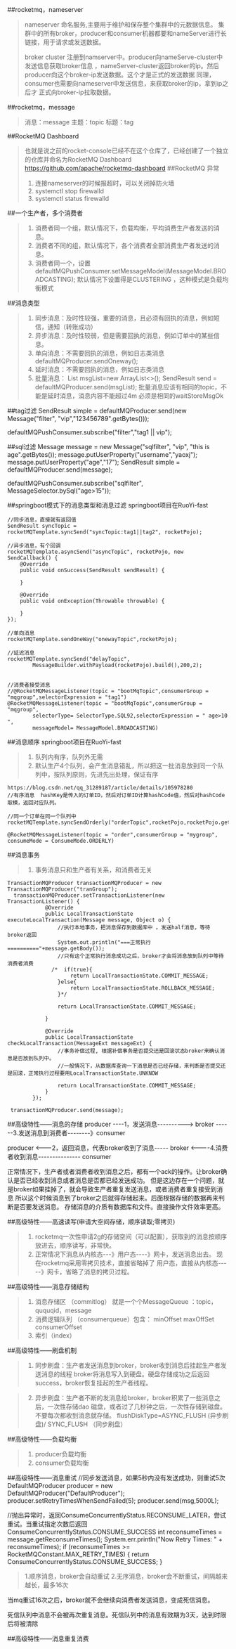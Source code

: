 ##rocketmq，nameserver 
>  nameserver 命名服务,主要用于维护和保存整个集群中的元数据信息。
>  集群中的所有broker，producer和consumer机器都要和nameServer进行长链接，用于请求或发送数据。
>
>broker cluster 注册到namserver中。producer向nameServe-cluster中发送信息获取broker信息
>，nameServer-cluster返回broker的ip。然后producer向这个broker-ip发送数据。这个才是正式的发送数据
>同理，consumer也需要向nameserver中发送信息，来获取broker的ip，拿到ip之后才
>正式向broker-ip拉取数据。

##rocketmq，message
>消息：message 主题：topic 标题：tag 
>
##RocketMQ Dashboard
> 也就是说之前的rocket-console已经不在这个仓库了，已经创建了一个独立的仓库并命名为RocketMQ Dashboard
> https://github.com/apache/rocketmq-dashboard
##RocketMQ 异常
>1. 连接nameserver的时候报超时，可以关闭掉防火墙
>2. systemctl stop firewalld
>3. systemctl status  firewalld

##一个生产者，多个消费者
>1. 消费者同一个组，默认情况下，负载均衡，平均消费生产者发送的消息。
>2. 消费者不同的组，默认情况下，各个消费者全部消费生产者发送的消息。
>3. 消费者同一个，设置defaultMQPushConsumer.setMessageModel(MessageModel.BROADCASTING);
默认情况下设置得是CLUSTERING ，这种模式是负载均衡模式
>
##消息类型
>1. 同步消息：及时性较强，重要的消息，且必须有回执的消息，例如短信，通知（转账成功）
>2. 异步消息：及时性较弱，但是需要回执的消息，例如订单中的某些信息。
>3. 单向消息：不需要回执的消息，例如日志类消息
> defaultMQProducer.sendOneway();
>4. 延时消息：不需要回执的消息，例如日志类消息
>5. 批量消息：
> List<Message> msgList=new ArrayList<>();
> SendResult send = defaultMQProducer.send(msgList);
>批量消息应该有相同的topic，不能是延时消息，消息内容不能超过4m 必须是相同的waitStoreMsgOk
>
##tag过滤
SendResult simple = defaultMQProducer.send(new Message("filter", "vip","123456789".getBytes()));

defaultMQPushConsumer.subscribe("filter","tag1 || vip");

##sql过滤
Message message = new Message("sqlfilter", "vip", "this is age".getBytes());
message.putUserProperty("username","yaoxj");
message.putUserProperty("age","17");
SendResult simple = defaultMQProducer.send(message);
            
defaultMQPushConsumer.subscribe("sqlfilter", MessageSelector.bySql("age>15"));


##springboot模式下的消息类型和消息过滤   springboot项目在RuoYi-fast

```
//同步消息，直接就有返回值
SendResult syncTopic = rocketMQTemplate.syncSend("syncTopic:tag1||tag2", rocketPojo);

//异步消息，有个回调
rocketMQTemplate.asyncSend("asyncTopic", rocketPojo, new SendCallback() {
    @Override
    public void onSuccess(SendResult sendResult) {

    }

    @Override
    public void onException(Throwable throwable) {

    }
});

//单向消息
rocketMQTemplate.sendOneWay("onewayTopic",rocketPojo);

//延迟消息
rocketMQTemplate.syncSend("delayTopic",
        MessageBuilder.withPayload(rocketPojo).build(),200,2);


//消费者接受消息
//@RocketMQMessageListener(topic = "bootMqTopic",consumerGroup = "mqgroup",selectorExpression = "tag1")
@RocketMQMessageListener(topic = "bootMqTopic",consumerGroup = "mqgroup",
        selectorType= SelectorType.SQL92,selectorExpression = " age>10 ",
        messageModel= MessageModel.BROADCASTING)
```
##消息顺序 springboot项目在RuoYi-fast
>1. 队列内有序，队列外无需
>2. 默认生产4个队列，会产生消息错乱，所以把这一批消息放到同一个队列中，按队列原则，先进先出处理，保证有序
```
https://blog.csdn.net/qq_31289187/article/details/105978280
//有序消息  hashKey是传入的订单ID，然后对订单ID计算hashCode值，然后对hashCode取模，返回对应队列。

//同一个订单在同一个队列中
rocketMQTemplate.syncSendOrderly("orderTopic",rocketPojo,rocketPojo.getOrderId()+"",3000);

@RocketMQMessageListener(topic = "order",consumerGroup = "mygroup",
consumeMode = ConsumeMode.ORDERLY)

```
##消息事务
>1. 事务消息只和生产者有关系，和消费者无关
```
TransactionMQProducer transactionMQProducer = new TransactionMQProducer("tranGroup");
  transactionMQProducer.setTransactionListener(new TransactionListener() {
            @Override
            public LocalTransactionState executeLocalTransaction(Message message, Object o) {
                //执行本地事务，把消息保存到数据库中 。发送half消息，等待broker返回
                System.out.println("===正常执行=========="+message.getBody());
                //只有这个正常执行消息成功之后，broker才会将消息放到队列中等待消费者消费
              /*  if(true){
                    return LocalTransactionState.COMMIT_MESSAGE;
                }else{
                    return LocalTransactionState.ROLLBACK_MESSAGE;
                }*/

                return LocalTransactionState.COMMIT_MESSAGE;

            }

            @Override
            public LocalTransactionState checkLocalTransaction(MessageExt messageExt) {
                //事务补偿过程, 根据补偿事务是否提交还是回滚状态broker来确认消息是否放到队列中。
                //一般情况下，从数据库查询一下消息是否已经存储，来判断是否提交还是回滚，正常执行过程要用LocalTransactionState.UNKNOW

                return LocalTransactionState.COMMIT_MESSAGE;
            }
        });

 transactionMQProducer.send(message);

```
##高级特性——消息的存储
producer ----1，发送消息---------->    broker   ------3.发送消息到消费者--------》consumer

producer <---2，返回消息，代表broker收到了消息----- broker <----4.消费者收到消息--------------- consumer

正常情况下，生产者或者消费者收到消息之后，都有一个ack的操作。让broker确认是否已经收到消息或者消息是否都已经发送成功。
但是这边存在一个问题，就是broker如果挂掉了，就会导致生产者重复发送消息，或者消费者重复接受到消息
所以这个时候消息到了broker之后就得存储起来。后面根据存储的数据再来判断是否要发送消息。
存储消息的介质有数据库和文件。直接操作文件效率更高。

##高级特性——高速读写(申请大空间存储，顺序读取;零拷贝)
>1. rocketmq一次性申请2g的存储空间（可以配置），获取到的消息按顺序放进去，顺序读写，非常快。
>2. 正常情况下消息从内核态---》用户态----》网卡，发送消息出去。
>  现在rocketmq采用零拷贝技术，直接省略掉了
> 用户态，直接从内核态-----》网卡，省略了消息的拷贝过程。

##高级特性——消息存储结构
>1. 消息存储区 （commitlog） 就是一个个MessageQueue ：topic，ququqid，message
>2. 消费逻辑队列 （consumerqueue）包含：  minOffset maxOffSet consumerOffset
>3. 索引（index）

##高级特性——刷盘机制
>1. 同步刷盘：生产者发送消息到broker，broker收到消息后挂起生产者发送消息的线程
>   broker将消息写入到硬盘。硬盘存储成功之后返回success，broker恢复挂起的生产者线程。

>2. 异步刷盘：生产者不断的发消息给broker，broker积累了一些消息之后，一次性存储dao
>磁盘，或者过了几秒钟之后，一次性存储到磁盘。不要每次都收到消息就存储。
flushDiskType=ASYNC_FLUSH (异步刷盘)/ SYNC_FLUSH （同步刷盘） 

##高级特性——负载均衡
>1. producer负载均衡
>2. consumer负载均衡

##高级特性——消息重试
//同步发送消息，如果5秒内没有发送成功，则重试5次
DefaultMQProducer producer = new DefaultMQProducer("DefaultProducer");
producer.setRetryTimesWhenSendFailed(5);
producer.send(msg,5000L);

//抛出异常时，返回ConsumeConcurrentlyStatus.RECONSUME_LATER，尝试重试。当重试指定次数后返回ConsumeConcurrentlyStatus.CONSUME_SUCCESS
   int reconsumeTimes = message.getReconsumeTimes();
   System.err.println("Now Retry Times: " + reconsumeTimes);
   if (reconsumeTimes >= RocketMQConstant.MAX_RETRY_TIMES) {
       return ConsumeConcurrentlyStatus.CONSUME_SUCCESS;
   }

>1.顺序消息，broker会自动重试
>2.无序消息，broker会不断重试，间隔越来越长，最多16次

当mq重试16次之后，broker就不会继续向消费者发送消息，变成死信消息。

死信队列中消息不会被再次重复消息。死信队列中的消息有效期为3天，达到时限后将被清除

##高级特性——消息重复消费
